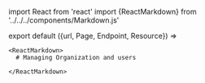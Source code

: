 import React from 'react'
import {ReactMarkdown} from '../../../components/Markdown.js'

export default ({url, Page, Endpoint, Resource}) =>
  <Page url={url} name="Managing Users and Access Policies">

    <ReactMarkdown>
      # Managing Organization and users

    </ReactMarkdown>

  </Page>



